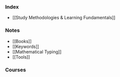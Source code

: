### Index

* [[Study Methodologies & Learning Fundamentals]]

### Notes

* [[Books]]
* [[Keywords]]
* [[Mathematical Typing]]
* [[Tools]]

### Courses

